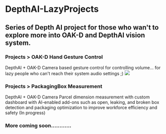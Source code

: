 # DepthAI-LazyProjects

## Series of Depth AI project for those who wan't to explore more into OAK-D and DepthAI vision system.

### Projects > OAK-D Hand Gesture Control

DepthAI + OAK-D Camera based gesture control for controlling volume... for lazy people who can't reach their system audio settings ;)
<img src="https://github.com/vilaksh01/DepthAI-LazyProjects/blob/main/Projects/OAK-D%20Hand%20Gesture%20Control/images/Screenshot%20from%202021-04-23%2021-31-36.png">

### Projects > PackagingBox Measurement
DepthAI + OAK-D Camera Parcel dimension measurement with custom dashboard with AI-enabled add-ons such as open, leaking, and broken box detection and packaging optimization to improve workforce efficiency and safety (In progress)

### More coming soon............


